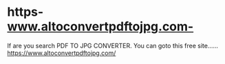 # https-www.altoconvertpdftojpg.com-
If are you search PDF TO JPG CONVERTER. You can goto this free site......  https://www.altoconvertpdftojpg.com/
